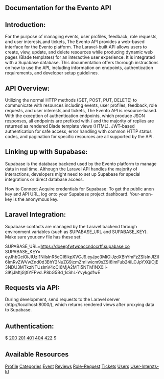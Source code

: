 ## Documentation for the Evento API

## Introduction:

For the purpose of managing events, user profiles, feedback, role requests, and user interests,and tickets, The Evento API provides a web-based interface for the Evento platform. The Laravel-built API allows users to create, view, update, and delete resources while producing dynamic web pages (Blade templates) for an interactive user experience. It is integrated with a Supabase database. This documentation offers thorough instructions on how to use the API, including information on endpoints, authentication requirements, and developer setup guidelines.


## API Overview:

Utilizing the normal HTTP methods (GET, POST, PUT, DELETE) to communicate with resources including events, user profiles, feedback, role requests, and user interests,and tickets, The Evento API is resource-based. With the exception of authentication endpoints, which produce JSON responses, all endpoints are prefixed with / and the majority of replies are returned as rendered Blade template views (HTML). JWT-based authentication for safe access, error handling with common HTTP status codes, and pagination for specific resources are all supported by the API.


## Linking up with Supabase:

Supabase is the database backend used by the Evento platform to manage data in real time. Although the Laravel API handles the majority of interactions, developers might need to set up Supabase for special integrations or direct database access.


How to Connect
Acquire credentials for Supabase:
To get the public anon key and API URL, log onto your Supabase project dashboard.
Your-anon-key is the anonymous key.

## Laravel Integration:

Supabase contacts are managed by the Laravel backend through environment variables (such as SUPABASE_URL and SUPABASE_KEY). Make sure your.env file has these set:

SUPABASE_URL=https://doeepfwtwpaccndocrff.supabase.co
SUPABASE_KEY= eyJhbGciOiJIUzI1NiIsInR5cCI6IkpXVCJ9.eyJpc3MiOiJzdXBhYmFzZSIsInJlZiI6ImRvZWVwZnd0d3BhY2NuZG9jcmZmIiwicm9sZSI6ImFub24iLCJpYXQiOjE3NDU3MTkzNTUsImV4cCI6MjA2MTI5NTM1NX0.i-3lKjJMtjGjtIYFPvsLP8bG5Bd_1sShL-YvykgdfwE


## Requests via API:

During development, send requests to the Laravel server (http://localhost:8000/), which returns rendered views after proxying data to Supabase.

######


## Authentication:
$
[200](images/200.png)
[201](images/201.png)
[401](images/401.png)
[404](images/404.png)
[422](images/422.png)
$
######

## Available Resources

[Profile](profile.md)
[Categories](categories.md)
[Event](event.md)
[Reviews](reviews.md)
[Role-Request](role_request.md)
[Tickets](tickets.md)
[Users](users.md)
[User-Intersts-Id](user_intersts_id.md)